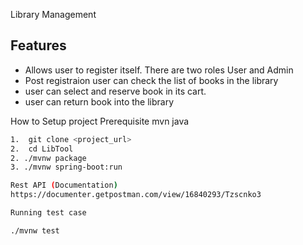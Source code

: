 Library Management

## Features

- Allows user to register itself. There are two roles User and Admin
- Post registraion user can check the list of books in the library 
- user can select and reserve book in its cart.
- user can return book into the library

How to  Setup project
Prerequisite
mvn
java

 ```sh
1.  git clone <project_url>
2.  cd LibTool
2. ./mvnw package
3. ./mvnw spring-boot:run

Rest API (Documentation)
https://documenter.getpostman.com/view/16840293/Tzscnko3

Running test case

./mvnw test
